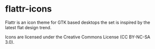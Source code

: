 flattr-icons
============

Flattr is an icon theme for GTK based desktops the set is inspired by the latest flat design trend.


Icons are licensed under the Creative Commons License (CC BY-NC-SA 3.0).
